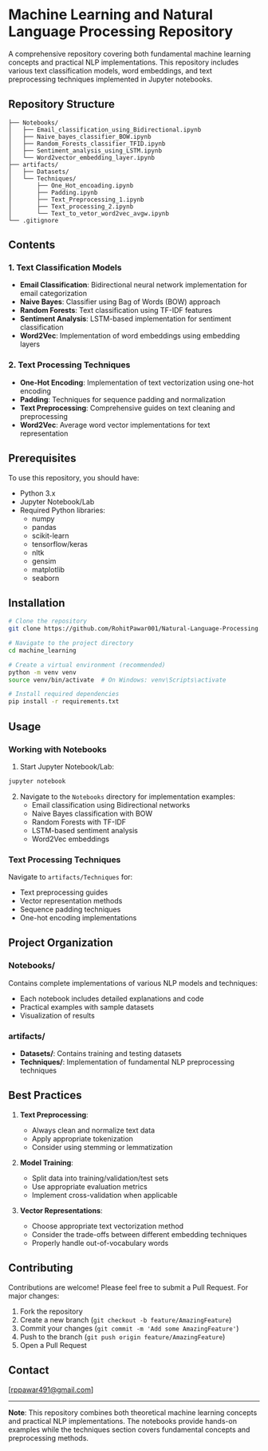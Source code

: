 # Machine Learning and Natural Language Processing Repository

A comprehensive repository covering both fundamental machine learning concepts and practical NLP implementations. This repository includes various text classification models, word embeddings, and text preprocessing techniques implemented in Jupyter notebooks.

## Repository Structure

```
├── Notebooks/
│   ├── Email_classification_using_Bidirectional.ipynb
│   ├── Naive_bayes_classifier_BOW.ipynb
│   ├── Random_Forests_classifier_TFID.ipynb
│   ├── Sentiment_analysis_using_LSTM.ipynb
│   └── Word2vector_embedding_layer.ipynb
├── artifacts/
│   ├── Datasets/
│   └── Techniques/
│       ├── One_Hot_encoading.ipynb
│       ├── Padding.ipynb
│       ├── Text_Preprocessing_1.ipynb
│       ├── Text_processing_2.ipynb
│       └── Text_to_vetor_word2vec_avgw.ipynb
└── .gitignore
```

## Contents

### 1. Text Classification Models
- **Email Classification**: Bidirectional neural network implementation for email categorization
- **Naive Bayes**: Classifier using Bag of Words (BOW) approach
- **Random Forests**: Text classification using TF-IDF features
- **Sentiment Analysis**: LSTM-based implementation for sentiment classification
- **Word2Vec**: Implementation of word embeddings using embedding layers

### 2. Text Processing Techniques
- **One-Hot Encoding**: Implementation of text vectorization using one-hot encoding
- **Padding**: Techniques for sequence padding and normalization
- **Text Preprocessing**: Comprehensive guides on text cleaning and preprocessing
- **Word2Vec**: Average word vector implementations for text representation

## Prerequisites

To use this repository, you should have:
- Python 3.x
- Jupyter Notebook/Lab
- Required Python libraries:
  - numpy
  - pandas
  - scikit-learn
  - tensorflow/keras
  - nltk
  - gensim
  - matplotlib
  - seaborn

## Installation

```bash
# Clone the repository
git clone https://github.com/RohitPawar001/Natural-Language-Processing.git

# Navigate to the project directory
cd machine_learning

# Create a virtual environment (recommended)
python -m venv venv
source venv/bin/activate  # On Windows: venv\Scripts\activate

# Install required dependencies
pip install -r requirements.txt
```

## Usage

### Working with Notebooks
1. Start Jupyter Notebook/Lab:
```bash
jupyter notebook
```

2. Navigate to the `Notebooks` directory for implementation examples:
   - Email classification using Bidirectional networks
   - Naive Bayes classification with BOW
   - Random Forests with TF-IDF
   - LSTM-based sentiment analysis
   - Word2Vec embeddings

### Text Processing Techniques
Navigate to `artifacts/Techniques` for:
- Text preprocessing guides
- Vector representation methods
- Sequence padding techniques
- One-hot encoding implementations

## Project Organization

### Notebooks/
Contains complete implementations of various NLP models and techniques:
- Each notebook includes detailed explanations and code
- Practical examples with sample datasets
- Visualization of results

### artifacts/
- **Datasets/**: Contains training and testing datasets
- **Techniques/**: Implementation of fundamental NLP preprocessing techniques

## Best Practices

1. **Text Preprocessing**:
   - Always clean and normalize text data
   - Apply appropriate tokenization
   - Consider using stemming or lemmatization

2. **Model Training**:
   - Split data into training/validation/test sets
   - Use appropriate evaluation metrics
   - Implement cross-validation when applicable

3. **Vector Representations**:
   - Choose appropriate text vectorization method
   - Consider the trade-offs between different embedding techniques
   - Properly handle out-of-vocabulary words

## Contributing

Contributions are welcome! Please feel free to submit a Pull Request. For major changes:
1. Fork the repository
2. Create a new branch (`git checkout -b feature/AmazingFeature`)
3. Commit your changes (`git commit -m 'Add some AmazingFeature'`)
4. Push to the branch (`git push origin feature/AmazingFeature`)
5. Open a Pull Request



## Contact

[rppawar491@gmail.com]

---

**Note**: This repository combines both theoretical machine learning concepts and practical NLP implementations. The notebooks provide hands-on examples while the techniques section covers fundamental concepts and preprocessing methods.